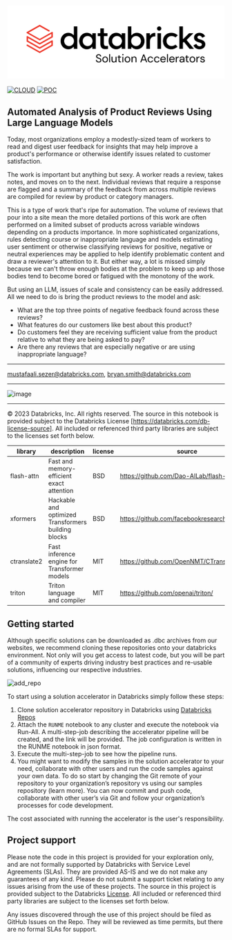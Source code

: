 ![image](https://raw.githubusercontent.com/databricks-industry-solutions/.github/main/profile/solacc_logo_wide.png)

[![CLOUD](https://img.shields.io/badge/CLOUD-ALL-blue?logo=googlecloud&style=for-the-badge)](https://cloud.google.com/databricks)
[![POC](https://img.shields.io/badge/POC-10_days-green?style=for-the-badge)](https://databricks.com/try-databricks)

## Automated Analysis of Product Reviews Using Large Language Models
Today, most organizations employ a modestly-sized team of workers to read and digest user feedback for insights that may help improve a product's performance or otherwise identify issues related to customer satisfaction.

The work is important but anything but sexy. A worker reads a review, takes notes, and moves on to the next. Individual reviews that require a response are flagged and a summary of the feedback from across multiple reviews are compiled for review by product or category managers.

This is a type of work that's ripe for automation. The volume of reviews that pour into a site mean the more detailed portions of this work are often performed on a limited subset of products across variable windows depending on a products importance. In more sophisticated organizations, rules detecting course or inappropriate language and models estimating user sentiment or otherwise classifying reviews for positive, negative or neutral experiences may be applied to help identify problematic content and draw a reviewer's attention to it. But either way, a lot is missed simply because we can't throw enough bodies at the problem to keep up and those bodies tend to become bored or fatigued with the monotony of the work.

But using an LLM, issues of scale and consistency can be easily addressed. All we need to do is bring the product reviews to the model and ask:

* What are the top three points of negative feedback found across these reviews?
* What features do our customers like best about this product?
* Do customers feel they are receiving sufficient value from the product relative to what they are being asked to pay?
* Are there any reviews that are especially negative or are using inappropriate language?

___
<mustafaali.sezer@databricks.com>, <bryan.smith@databricks.com>
___

![image](https://cms.databricks.com/sites/default/files/inline-images/db-737-blog-img-1.png)

___

&copy; 2023 Databricks, Inc. All rights reserved. The source in this notebook is provided subject to the Databricks License [https://databricks.com/db-license-source].  All included or referenced third party libraries are subject to the licenses set forth below.

| library                                | description             | license    | source                                              |
|----------------------------------------|-------------------------|------------|-----------------------------------------------------|
| flash-attn      | Fast and memory-efficient exact attention  | BSD        | https://github.com/Dao-AILab/flash-attention     |
| xformers        | Hackable and optimized Transformers building blocks  | BSD        | https://github.com/facebookresearch/xformers  |
| ctranslate2        | Fast inference engine for Transformer models  | MIT        | https://github.com/OpenNMT/CTranslate2  |
| triton        | Triton language and compiler  | MIT        | https://github.com/openai/triton/  |

## Getting started

Although specific solutions can be downloaded as .dbc archives from our websites, we recommend cloning these repositories onto your databricks environment. Not only will you get access to latest code, but you will be part of a community of experts driving industry best practices and re-usable solutions, influencing our respective industries. 

<img width="500" alt="add_repo" src="https://user-images.githubusercontent.com/4445837/177207338-65135b10-8ccc-4d17-be21-09416c861a76.png">

To start using a solution accelerator in Databricks simply follow these steps: 

1. Clone solution accelerator repository in Databricks using [Databricks Repos](https://www.databricks.com/product/repos)
2. Attach the `RUNME` notebook to any cluster and execute the notebook via Run-All. A multi-step-job describing the accelerator pipeline will be created, and the link will be provided. The job configuration is written in the RUNME notebook in json format. 
3. Execute the multi-step-job to see how the pipeline runs. 
4. You might want to modify the samples in the solution accelerator to your need, collaborate with other users and run the code samples against your own data. To do so start by changing the Git remote of your repository  to your organization’s repository vs using our samples repository (learn more). You can now commit and push code, collaborate with other user’s via Git and follow your organization’s processes for code development.

The cost associated with running the accelerator is the user's responsibility.


## Project support 

Please note the code in this project is provided for your exploration only, and are not formally supported by Databricks with Service Level Agreements (SLAs). They are provided AS-IS and we do not make any guarantees of any kind. Please do not submit a support ticket relating to any issues arising from the use of these projects. The source in this project is provided subject to the Databricks [License](./LICENSE). All included or referenced third party libraries are subject to the licenses set forth below.

Any issues discovered through the use of this project should be filed as GitHub Issues on the Repo. They will be reviewed as time permits, but there are no formal SLAs for support. 
